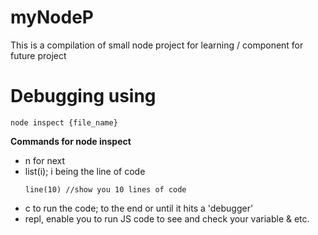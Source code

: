 # myNodeP
This is a compilation of small node project for learning / component for future project

# Debugging using 

```
node inspect {file_name}
```
**Commands for node inspect**
  - n for next
  - list(i); i being the line of code
    ```
    line(10) //show you 10 lines of code
    ```
  - c to run the code; to the end or until it hits a 'debugger'
  - repl, enable you to run JS code to see and check your variable & etc. 
    
